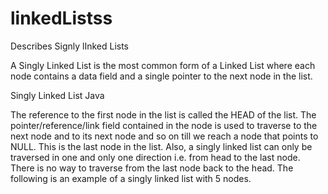 # linkedListss
 Describes Signly lInked Lists

 A Singly Linked List is the most common form of a Linked List where each node contains a data field and a single pointer to the next node in the list.

Singly Linked List Java

The reference to the first node in the list is called the HEAD of the list. The pointer/reference/link field contained in the node is used to traverse to the next node and to its next node and so on till we reach a node that points to NULL. This is the last node in the list.  Also, a singly linked list can only be traversed in one and only one direction i.e. from head to the last node. There is no way to traverse from the last node back to the head. The following is an example of a singly linked list with 5 nodes.
